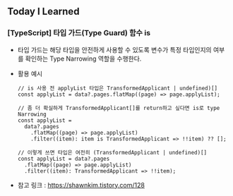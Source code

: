 ## Today I Learned

### [TypeScript] 타입 가드(Type Guard) 함수 is

- 타입 가드는 해당 타입을 안전하게 사용할 수 있도록 변수가 특정 타입인지의 여부를 확인하는 Type Narrowing 역할을 수행한다.

- 활용 예시

  ```tsx
  // is 사용 전 applyList 타입은 TransformedApplicant | undefined)[]
  const applyList = data?.pages.flatMap((page) => page.applyList);
  ```

  ```tsx
  // 좀 더 확실하게 TransformedApplicant[]를 return하고 싶다면 is로 type Narrowing
  const applyList =
    data?.pages
      .flatMap((page) => page.applyList)
      .filter((item): item is TransformedApplicant => !!item) ?? [];
  ```

  ```tsx
  // 이렇게 쓰면 타입은 여전히 (TransformedApplicant | undefined)[]
  const applyList = data?.pages
    .flatMap((page) => page.applyList)
    .filter((item): TransformedApplicant => !!item);
  ```

- 참고 링크 : https://shawnkim.tistory.com/128
